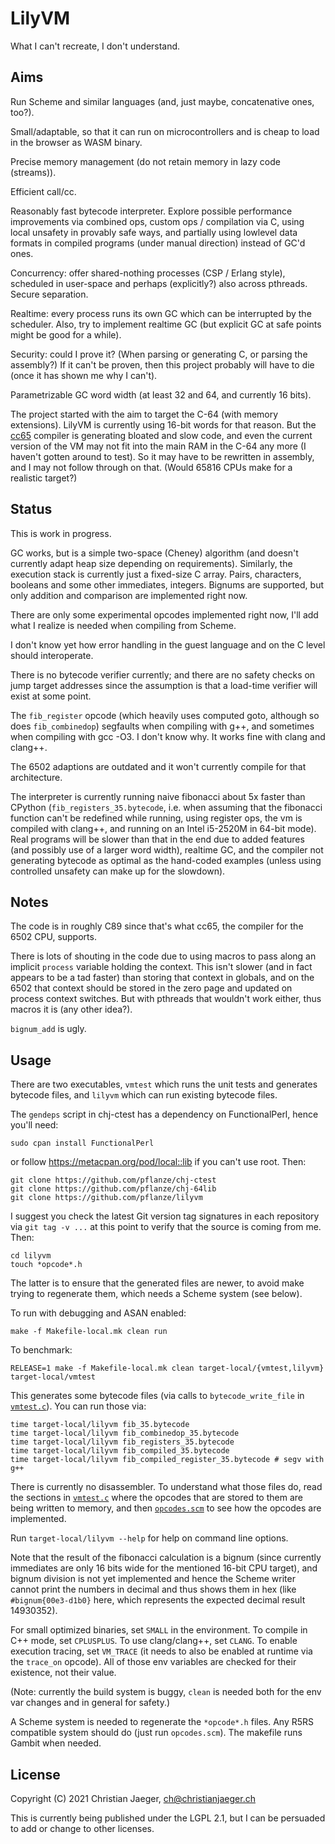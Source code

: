 # LilyVM

What I can't recreate, I don't understand.

## Aims

Run Scheme and similar languages (and, just maybe, concatenative ones,
too?).

Small/adaptable, so that it can run on microcontrollers and is cheap
to load in the browser as WASM binary.

Precise memory management (do not retain memory in lazy code
(streams)).

Efficient call/cc.

Reasonably fast bytecode interpreter. Explore possible performance
improvements via combined ops, custom ops / compilation via C, using
local unsafety in provably safe ways, and partially using lowlevel
data formats in compiled programs (under manual direction) instead of
GC'd ones.

Concurrency: offer shared-nothing processes (CSP / Erlang style),
scheduled in user-space and perhaps (explicitly?) also across
pthreads. Secure separation.

Realtime: every process runs its own GC which can be interrupted by
the scheduler. Also, try to implement realtime GC (but explicit GC at
safe points might be good for a while).

Security: could I prove it? (When parsing or generating C, or parsing
the assembly?) If it can't be proven, then this project probably will
have to die (once it has shown me why I can't).

Parametrizable GC word width (at least 32 and 64, and currently 16
bits).

The project started with the aim to target the C-64 (with memory
extensions). LilyVM is currently using 16-bit words for that
reason. But the [cc65](https://cc65.github.io/doc/) compiler is
generating bloated and slow code, and even the current version of the
VM may not fit into the main RAM in the C-64 any more (I haven't
gotten around to test). So it may have to be rewritten in assembly,
and I may not follow through on that. (Would 65816 CPUs make for a
realistic target?)

## Status

This is work in progress.

GC works, but is a simple two-space (Cheney) algorithm (and doesn't
currently adapt heap size depending on requirements). Similarly, the
execution stack is currently just a fixed-size C array. Pairs,
characters, booleans and some other immediates, integers. Bignums are
supported, but only addition and comparison are implemented right now.

There are only some experimental opcodes implemented right now, I'll
add what I realize is needed when compiling from Scheme.

I don't know yet how error handling in the guest language and on the C
level should interoperate.

There is no bytecode verifier currently; and there are no safety
checks on jump target addresses since the assumption is that a
load-time verifier will exist at some point.

The `fib_register` opcode (which heavily uses computed goto, although
so does `fib_combinedop`) segfaults when compiling with g++, and
sometimes when compiling with gcc -O3. I don't know why. It works fine
with clang and clang++.

The 6502 adaptions are outdated and it won't currently compile for
that architecture.

The interpreter is currently running naive fibonacci about 5x faster
than CPython (`fib_registers_35.bytecode`, i.e. when assuming that the
fibonacci function can't be redefined while running, using register
ops, the vm is compiled with clang++, and running on an Intel i5-2520M
in 64-bit mode). Real programs will be slower than that in the end due
to added features (and possibly use of a larger word width), realtime
GC, and the compiler not generating bytecode as optimal as the
hand-coded examples (unless using controlled unsafety can make up for
the slowdown).

## Notes

The code is in roughly C89 since that's what cc65, the compiler for
the 6502 CPU, supports.

There is lots of shouting in the code due to using macros to pass
along an implicit `process` variable holding the context. This isn't
slower (and in fact appears to be a tad faster) than storing that
context in globals, and on the 6502 that context should be stored in
the zero page and updated on process context switches. But with
pthreads that wouldn't work either, thus macros it is (any other
idea?).

`bignum_add` is ugly.

## Usage

There are two executables, `vmtest` which runs the unit tests and
generates bytecode files, and `lilyvm` which can run existing bytecode
files.

The `gendeps` script in chj-ctest has a dependency on FunctionalPerl,
hence you'll need:

    sudo cpan install FunctionalPerl

or follow https://metacpan.org/pod/local::lib if you can't use
root. Then:

    git clone https://github.com/pflanze/chj-ctest
    git clone https://github.com/pflanze/chj-64lib
    git clone https://github.com/pflanze/lilyvm
    
I suggest you check the latest Git version tag signatures in each
repository via `git tag -v ...` at this point to verify that the
source is coming from me. Then:

    cd lilyvm
    touch *opcode*.h
    
The latter is to ensure that the generated files are newer, to avoid
make trying to regenerate them, which needs a Scheme system (see
below).

To run with debugging and ASAN enabled:

    make -f Makefile-local.mk clean run

To benchmark:

    RELEASE=1 make -f Makefile-local.mk clean target-local/{vmtest,lilyvm}
    target-local/vmtest

This generates some bytecode files (via calls to `bytecode_write_file`
in [`vmtest.c`](vmtest.c)). You can run those via:

    time target-local/lilyvm fib_35.bytecode
    time target-local/lilyvm fib_combinedop_35.bytecode
    time target-local/lilyvm fib_registers_35.bytecode
    time target-local/lilyvm fib_compiled_35.bytecode 
    time target-local/lilyvm fib_compiled_register_35.bytecode # segv with g++

There is currently no disassembler. To understand what those files do,
read the sections in [`vmtest.c`](vmtest.c) where the opcodes that are
stored to them are being written to memory, and then
[`opcodes.scm`](opcodes.scm) to see how the opcodes are implemented.

Run `target-local/lilyvm --help` for help on command line options.

Note that the result of the fibonacci calculation is a bignum (since
currently immediates are only 16 bits wide for the mentioned 16-bit
CPU target), and bignum division is not yet implemented and hence the
Scheme writer cannot print the numbers in decimal and thus shows them
in hex (like `#bignum{00e3-d1b0}` here, which represents the expected
decimal result 14930352).

For small optimized binaries, set `SMALL` in the environment. To
compile in C++ mode, set `CPLUSPLUS`. To use clang/clang++, set
`CLANG`. To enable execution tracing, set `VM_TRACE` (it needs to also
be enabled at runtime via the `trace_on` opcode). All of those env
variables are checked for their existence, not their value.

(Note: currently the build system is buggy, `clean` is needed both for
the env var changes and in general for safety.)

A Scheme system is needed to regenerate the `*opcode*.h` files.  Any
R5RS compatible system should do (just run `opcodes.scm`). The
makefile runs Gambit when needed.

## License

Copyright (C) 2021 Christian Jaeger, <ch@christianjaeger.ch>

This is currently being published under the LGPL 2.1, but I can be
persuaded to add or change to other licenses.
